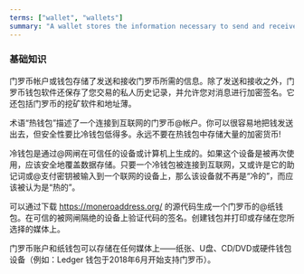 ```yaml
---
terms: ["wallet", "wallets"]
summary: "A wallet stores the information necessary to send and receive Monero"
---
```


### 基础知识

门罗币帐户或钱包存储了发送和接收门罗币所需的信息。除了发送和接收之外，门罗币钱包软件还保存了您交易的私人历史记录，并允许您对消息进行加密签名。它还包括门罗币的挖矿软件和地址薄。

术语“热钱包”描述了一个连接到互联网的门罗币@帐户。你可以很容易地把钱发送出去，但安全性要比冷钱包低得多。永远不要在热钱包中存储大量的加密货币!

冷钱包是通过@网闸在可信任的设备或计算机上生成的。如果这个设备是被再次使用，应该安全地覆盖数据存储。只要一个冷钱包被连接到互联网，又或许是它的助记词或@支付密钥被输入到一个联网的设备上，那么该设备就不再是“冷的”，而应该被认为是“热的”。

可以通过下载 https://moneroaddress.org/ 的源代码生成一个门罗币的@纸钱包。在可信的被网闸隔绝的设备上验证代码的签名。创建钱包并打印或存储在您所选择的媒体上。

门罗币账户和纸钱包可以存储在任何媒体上——纸张、U盘、CD/DVD或硬件钱包设备（例如：Ledger 钱包于2018年6月开始支持门罗币）。
